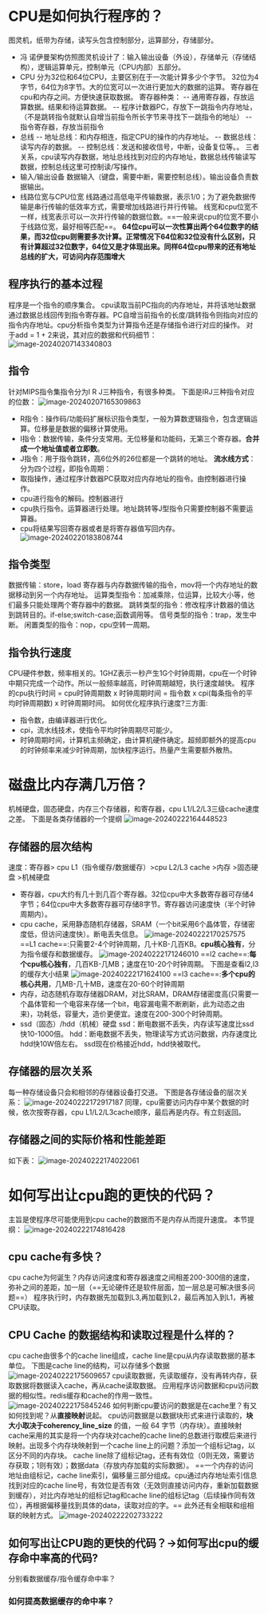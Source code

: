 # CPU是如何执行程序的？
图灵机，纸带为存储，读写头包含控制部分，运算部分，存储部分。
- 冯 诺伊曼架构仿照图灵机设计了：输入输出设备（外设），存储单元（存储结构），逻辑运算单元，控制单元（CPU内部）五部分。
- CPU
分为32位和64位CPU，主要区别在于一次能计算多少个字节。
32位为4字节，64位为8字节。大的位宽可以一次进行更加大的数据的运算。
寄存器在cpu和内存之间。方便快速获取数据。
寄存器种类：
-- 通用寄存器，存放运算数据。结果和待运算数据。
-- 程序计数器PC，存放下一跳指令内存地址，（不是跳转指令就默认自增当前指令所长字节来寻找下一跳指令的地址）
-- 指令寄存器，存放当前指令
- 总线
-- 地址总线：和内存相连，指定CPU的操作的内存地址。
-- 数据总线： 读写内存的数据。
-- 控制总线：发送和接收信号，中断，设备复位等。。
三者关系，cpu读写内存数据，地址总线找到对应的内存地址，数据总线传输读写数据，控制总线这里可控制读/写操作。
- 输入/输出设备
数据输入（键盘，需要中断，需要控制总线）。输出设备负责数据输出。
- 线路位宽与CPU位宽
线路通过高低电平传输数据，表示1/0；为了避免数据传输是串行传输的低效率方式，需要增加线路进行并行传输。
线宽和cpu位宽不一样，线宽表示可以一次并行传输的数据位数。==一般来说cpu的位宽不要小于线路位宽，最好相等匹配==。
**64位cpu可以一次性算出两个64位数字的结果，而32位cpu则需要多次计算。正常情况下64位和32位没有什么区别，只有计算超过32位数字，64位又是才体现出来。同样64位cpu带来的还有地址总线的扩大，可访问内存范围增大**
## 程序执行的基本过程
程序是一个指令的顺序集合。
cpu读取当前PC指向的内存地址，并将该地址数据通过数据总线回传到指令寄存器。PC自增当前指令的长度/跳转指令则指向对应的指令内存地址。cpu分析指令类型为计算指令还是存储指令进行对应的操作。
对于add = 1 + 2来说，其对应的数据和代码细节：
![image-20240207143340803](硬件结构和操作系统结构/image-20240207143340803.png)
## 指令
针对MIPS指令集指令分为I R J三种指令，有很多种类。
下面是IRJ三种指令对应的位数：
![image-20240207165309863](硬件结构和操作系统结构/image-20240207165309863.png)
- R指令：操作码/功能码扩展标识指令类型，一般为算数逻辑指令，包含逻辑运算。位移量是数据的偏移计算使用。
- I指令：数据传输，条件分支常用。无位移量和功能码，无第三个寄存器。**合并成一个地址值或者立即数**。
- J指令：用于指令跳转，高6位外的26位都是一个跳转的地址。
**流水线方式**：
分为四个过程，即指令周期：
- 取指操作，通过程序计数器PC获取对应内存地址的指令。由控制器进行操作。
- cpu进行指令的解码。控制器进行
- cpu执行指令。运算器进行处理。地址跳转等J型指令只需要控制器不需要运算器。
- cpu将结果写回寄存器或者是将寄存器值写回内存。
![image-20240220183808744](硬件结构和操作系统结构/image-20240220183808744.png)
## 指令类型
数据传输：store，load 寄存器与内存数据传输的指令，mov将一个内存地址的数据移动到另一个内存地址。
运算类型指令：加减乘除，位运算，比较大小等，他们最多只能处理两个寄存器中的数据。
跳转类型的指令：修改程序计数器的值达到跳转目的。if-else;switch-case;函数调用等。
信号类型的指令：trap，发生中断。
闲置类型的指令：nop，cpu空转一周期。
## 指令执行速度
CPU硬件参数，频率相关的。1GHZ表示一秒产生1G个时钟周期，cpu在一个时钟中期只完成一个动作。所以一般频率越高，时钟周期越短，执行速度越快。
程序的cpu执行时间 = cpu时钟周期数 x 时钟周期时间 = 指令数 x cpi(每条指令的平均时钟周期数) x 时钟周期时间。
如何优化程序执行速度?三方面:
- 指令数，由编译器进行优化。
- cpi，流水线技术，使指令平均时钟周期尽可能少。
- 时钟周期时间，计算机主频确定，由计算机硬件确定。超频即额外的提高cpu的时钟频率来减少时钟周期，加快程序运行。热量产生需要额外散热。

# 磁盘比内存满几万倍？
机械硬盘，固态硬盘，内存三个存储器，和寄存器，cpu L1/L2/L3三级cache速度之差。
下面是各类存储器的一个提纲
![image-20240222164448523](硬件结构和操作系统结构.assets/image-20240222164448523.png)
## 存储器的层次结构
速度：寄存器> cpu L1（指令缓存/数据缓存）>cpu L2/L3 cache >内存 >固态硬盘 >机械硬盘
- 寄存器，cpu大约有几十到几百个寄存器。32位cpu中大多数寄存器可存储4字节；64位cpu中大多数寄存器可存储8字节。寄存器访问速度快（半个时钟周期内）。
- cpu cache，采用静态随机存储器，SRAM（一个bit采用6个晶体管，存储密度低，但访问速度快）。断电丢失信息。
![image-20240222170257575](硬件结构和操作系统结构.assets/image-20240222170257575.png)
==L1 cache==:只需要2-4个时钟周期，几十KB-几百KB。**cpu核心独有**，分为指令缓存和数据缓存。
![image-20240222171246010](硬件结构和操作系统结构.assets/image-20240222171246010.png)
==l2 cache==:**每个cpu核心独有**，几百KB-几MB；速度在10-20个时钟周期。
下图是查看l2,l3的缓存大小结果
![image-20240222171624100](硬件结构和操作系统结构.assets/image-20240222171624100.png)
==l3 cache==:**多个cpu的核心共用**，几MB-几十MB，速度在20-60个时钟周期
- 内存，动态随机存取存储器DRAM，对比SRAM，DRAM存储密度高(只需要一个晶体管和一个电容来存储一个bit，电容漏电需不断刷新，此为动态之由来)，功耗低，容量大，造价更便宜。速度在200-300个时钟周期。
- ssd（固态）/hdd（机械）硬盘
ssd：断电数据不丢失，内存读写速度比ssd快10-1000倍。
hdd：断电数据不丢失，物理读写方式访问数据，内存速度比hdd快10W倍左右。
ssd现在价格接近hdd，hdd快被取代。
## 存储器的层次关系
每一种存储设备只会和相邻的存储器设备打交道。
下图是各存储设备的层次关系：
![image-20240222172917187](硬件结构和操作系统结构.assets/image-20240222172917187.png)
同理，cpu需要访问内存中某个数据的时候，依次按寄存器，cpu L1/L2/L3cache顺序，最后再是内存。有立刻返回。
## 存储器之间的实际价格和性能差距
如下表：
![image-20240222174022061](硬件结构和操作系统结构.assets/image-20240222174022061.png)

# 如何写出让cpu跑的更快的代码？
主旨是使程序尽可能使用到cpu cache的数据而不是内存从而提升速度。
本节提纲：
![image-20240222174816428](硬件结构和操作系统结构.assets/image-20240222174816428.png)
## cpu cache有多快？
cpu cache为何诞生？内存访问速度和寄存器速度之间相差200-300倍的速度，弥补之间的差距，加一层（==无论硬件还是软件层面，加一层总是可解决很多问题==）
程序执行时，内存数据先加载到L3,再加载到L2，最后再加入到L1，再被CPU读取。
## CPU Cache 的数据结构和读取过程是什么样的？
cpu cache由很多个的cache line组成，cache line是cpu从内存读取数据的基本单位。
下图是cache line的结构，可以存储多个数据
![image-20240222175609657](硬件结构和操作系统结构.assets/image-20240222175609657.png)
cpu读取数据，先读取缓存，没有再转内存，获取数据将数据读入cache，再从cache读取数据。
应用程序访问数据和cpu访问数据的相似性。redis缓存和cache的作用一致性。
![image-20240222175845246](硬件结构和操作系统结构.assets/image-20240222175845246.png)
如何判断cpu要访问的数据是在cache里？有又如何找到呢？从**直接映射**说起。
cpu访问数据是以数据块形式来进行读取的，**块大小取决于coherency_line_size** 的值，一般 64 字节（内存块）。直接映射cache采用的其实是将一个内存块对cache的cache line的总数进行取模后来进行映射。出现多个内存块映射到一个cache line上的问题？添加一个组标记tag，以区分不同的内存块。
cache line除了组标记tag，还有有效位（0则无效，需要访存获取；1则有效）；数据data（存放内存加载的实际数据）。
==一个内存的访问地址由组标记，cache line索引，偏移量三部分组成。cpu通过内存地址索引信息找到对应的cache line号，有效位是否有效（无效则直接访问内存，重新加载数据到缓存），对比内存地址的组标记tag和cache line的组标记tag（后续操作同有效位），再根据偏移量找到具体的data，读取对应的字。==
此外还有全相联和组相联的映射方式。
![image-20240222202733222](硬件结构和操作系统结构/image-20240222202733222.png)
## 如何写出让CPU跑的更快的代码？->如何写出cpu的缓存命中率高的代码?
分别看数据缓存/指令缓存命中率？
### 如何提高数据缓存的命中率？


